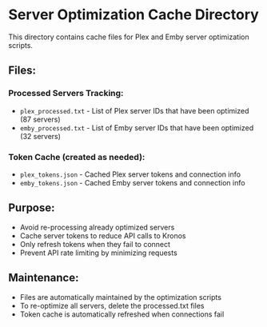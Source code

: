 # Server Optimization Cache Directory

This directory contains cache files for Plex and Emby server optimization scripts.

## Files:

### Processed Servers Tracking:
- `plex_processed.txt` - List of Plex server IDs that have been optimized (87 servers)
- `emby_processed.txt` - List of Emby server IDs that have been optimized (32 servers)

### Token Cache (created as needed):
- `plex_tokens.json` - Cached Plex server tokens and connection info
- `emby_tokens.json` - Cached Emby server tokens and connection info

## Purpose:
- Avoid re-processing already optimized servers
- Cache server tokens to reduce API calls to Kronos
- Only refresh tokens when they fail to connect
- Prevent API rate limiting by minimizing requests

## Maintenance:
- Files are automatically maintained by the optimization scripts
- To re-optimize all servers, delete the processed.txt files
- Token cache is automatically refreshed when connections fail